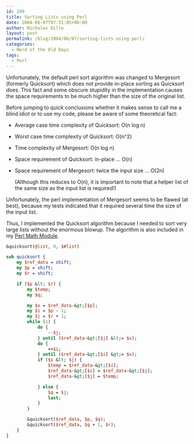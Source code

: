 ```yaml
---
id: 299
title: Sorting Lists using Perl
date: 2004-06-07T07:51:05+00:00
author: Nicholas Dille
layout: post
permalink: /blog/2004/06/07/sorting-lists-using-perl/
categories:
  - Nerd of the Old Days
tags:
  - Perl
---
```

Unfortunately, the default perl sort algorithm was changed to Mergesort (formerly Quicksort) which does not provide in-place sorting as Quicksort does. This fact and some obscure stupidity in the implementation causes the space requirements to be much higher than the size of the original list.<!--more-->

Before jumping to quick conclusions whether it makes sense to call me a blind idiot or to use my code, please be aware of some theoretical fact:

* Average case time complexity of Quicksort: O(n log n)

* Worst case time complexity of Quicksort: O(n^2)

* Time complexity of Mergesort: O(n log n)

* Space requirement of Quicksort: in-place ... O(n)

* Space requirement of Mergesort: twice the input size ... O(2n)

  (Although this reduces to O(n), it is important to note that a helper list of the same size as the input list is required!)

Unfortunately, the perl implementation of Mergesort seems to be flawed (at best), because my tests indicated that it required several time the size of the input list.

Thus, I implemented the Quicksort algorithm because I needed to sort very large lists without the enormous blowup. The algorithm is also included in my [Perl Math Module](/blog/2013/06/18/my-perl-math-module/).

```perl
&quicksort(@list, 0, $#list)

sub quicksort {
    my $ref_data = shift;
    my $p = shift;
    my $r = shift;

    if ($p &lt; $r) {
        my $temp;
        my $q;

        my $x = $ref_data-&gt;[$p];
        my $i = $p - 1;
        my $j = $r + 1;
        while (1) {
            do {
                --$j;
            } until ($ref_data-&gt;[$j] &lt;= $x);
            do {
                ++$i;
            } until ($ref_data-&gt;[$i] &gt;= $x);
            if ($i &lt; $j) {
                $temp = $ref_data-&gt;[$i];
                $ref_data-&gt;[$i] = $ref_data-&gt;[$j];
                $ref_data-&gt;[$j] = $temp;

            } else {
                $q = $j;
                last;
            }
        }

        &quicksort($ref_data, $p, $q);
        &quicksort($ref_data, $q + 1, $r);
    }
}
```
